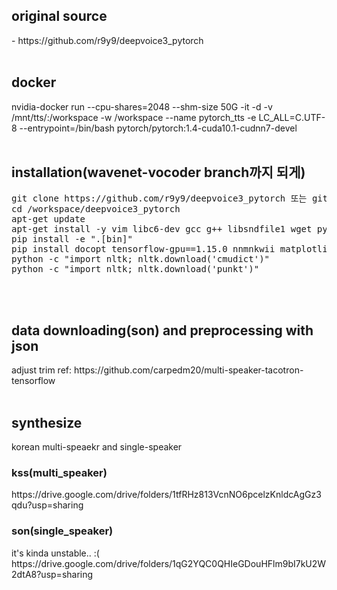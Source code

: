 <h2>original source</h2>
- https://github.com/r9y9/deepvoice3_pytorch
</br></br>

<h2>docker</h2>
nvidia-docker run --cpu-shares=2048 --shm-size 50G -it -d -v /mnt/tts/:/workspace -w /workspace --name pytorch_tts -e LC_ALL=C.UTF-8 --entrypoint=/bin/bash pytorch/pytorch:1.4-cuda10.1-cudnn7-devel
</br></br>

<h2>installation(wavenet-vocoder branch까지 되게)</h2>
<pre>
git clone https://github.com/r9y9/deepvoice3_pytorch 또는 git clone -b wavenet-vocoder https://github.com/r9y9/deepvoice3_pytorch.git
cd /workspace/deepvoice3_pytorch
apt-get update
apt-get install -y vim libc6-dev gcc g++ libsndfile1 wget python3-pyqt5 make
pip install -e ".[bin]"
pip install docopt tensorflow-gpu==1.15.0 nnmnkwii matplotlib tensorboardX PyQt5 pybind11 python-mecab-ko g2pk wavenet_vocoder
python -c "import nltk; nltk.download('cmudict')"
python -c "import nltk; nltk.download('punkt')"
</pre>
</br></br>

<h2>data downloading(son) and preprocessing with json</h2>
adjust trim
ref: https://github.com/carpedm20/multi-speaker-tacotron-tensorflow
</br></br>

<h2>synthesize</h2>
korean multi-speaekr and single-speaker
<h3>kss(multi_speaker)</h3>
https://drive.google.com/drive/folders/1tfRHz813VcnNO6pcelzKnldcAgGz3qdu?usp=sharing
</br>
<h3>son(single_speaker)</h3>
it's kinda unstable.. :(
</br>
https://drive.google.com/drive/folders/1qG2YQC0QHIeGDouHFlm9bI7kU2W2dtA8?usp=sharing
